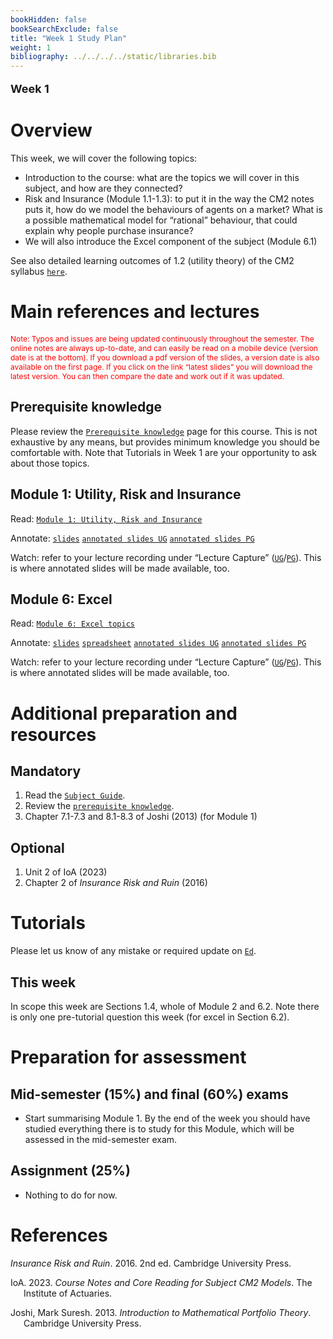 ```yaml
---
bookHidden: false
bookSearchExclude: false
title: "Week 1 Study Plan"
weight: 1
bibliography: ../../../../static/libraries.bib
---
```


<p style="font-size:18px;font-weight:bold;">
Week 1
</p>

# Overview

This week, we will cover the following topics:

- Introduction to the course: what are the topics we will cover in this subject, and how are they connected?
- Risk and Insurance (Module 1.1-1.3): to put it in the way the CM2 notes puts it, how do we model the behaviours of agents on a market? What is a possible mathematical model for “rational” behaviour, that could explain why people purchase insurance?
- We will also introduce the Excel component of the subject (Module 6.1)

See also detailed learning outcomes of 1.2 (utility theory) of the CM2 syllabus [`here`](../../0-subject-guide/SILO).

<!-- # Videos -->
<!-- Here is the week 1 video introduction. In this video I briefly introduce myself, the subject, and highlight some key aspect of the 2023 delivery and differences with previous years. -->
<!--  -->
<!-- <iframe height="420" width="640" allowfullscreen frameborder=0 src="https://echo360.net.au/media/faeb16b3-0ff2-4335-98fa-fde57450bfb3/public?autoplay=false&automute=false"></iframe> -->
<!--  -->
<!-- Furthermore, here is a video with detailed overview of the course resources and organisation: -->
<!--  -->
<!-- <iframe height="420" width="640" allowfullscreen frameborder=0 src="https://echo360.net.au/media/0a8d1f59-14ed-4003-b986-d652306668b1/public?autoplay=false&automute=false"></iframe> -->
<!--  -->
<!-- <p style="font-size:10px;color: rgb(252, 156, 249);"> If you wish to watch the embedded videos from Lecture Capture, you need to have logged in and <a href="https://canvas.lms.unimelb.edu.au/courses/150864/external_tools/701">entered Lecture Capture</a> via Canvas once for each session. This is to restrict access to students enrolled at the University of Melbourne only. </p> -->

# Main references and lectures

<p style="font-size:12px;color: rgb(255, 0, 0);">
Note: Typos and issues are being updated continuously throughout the semester. The online notes are always up-to-date, and can easily be read on a mobile device (version date is at the bottom). If you download a pdf version of the slides, a version date is also available on the first page. If you click on the link “latest slides” you will download the latest version. You can then compare the date and work out if it was updated.
</p>

## Prerequisite knowledge

Please review the [`Prerequisite knowledge`](../../0-prerequisite-knowledge/) page for this course. This is not exhaustive by any means, but provides minimum knowledge you should be comfortable with. Note that Tutorials in Week 1 are your opportunity to ask about those topics.

## Module 1: Utility, Risk and Insurance

Read: [`Module 1: Utility, Risk and Insurance`](../../1-utility/m1-risk-insurance/)

Annotate: [`slides`](../../../output/24-Top-M1-lec.pdf)
[`annotated slides UG`](https://canvas.lms.unimelb.edu.au/courses/183926/modules) [`annotated slides PG`](https://canvas.lms.unimelb.edu.au/courses/181779/modules)

Watch: refer to your lecture recording under “Lecture Capture” ([`UG`](https://canvas.lms.unimelb.edu.au/courses/183926/external_tools/701)/[`PG`](https://canvas.lms.unimelb.edu.au/courses/181779/external_tools/701)). This is where annotated slides will be made available, too.

## Module 6: Excel

Read: [`Module 6: Excel topics`](../../3-excel/m6-excel)

Annotate: [`slides`](../../../output/24-Top-M6-lec.pdf) [`spreadsheet`](https://canvas.lms.unimelb.edu.au/courses/220261/modules/items/5976893)
[`annotated slides UG`](https://canvas.lms.unimelb.edu.au/courses/183926/modules) [`annotated slides PG`](https://canvas.lms.unimelb.edu.au/courses/181779/modules)

Watch: refer to your lecture recording under “Lecture Capture” ([`UG`](https://canvas.lms.unimelb.edu.au/courses/183926/external_tools/701)/[`PG`](https://canvas.lms.unimelb.edu.au/courses/181779/external_tools/701)). This is where annotated slides will be made available, too.

# Additional preparation and resources

## Mandatory

1.  Read the [`Subject Guide`](../../0-subject-guide).
2.  Review the [`prerequisite knowledge`](../week-1/#prerequisite-knowledge).
3.  Chapter 7.1-7.3 and 8.1-8.3 of Joshi (2013) (for Module 1)

## Optional

1.  Unit 2 of IoA (2023)
2.  Chapter 2 of *Insurance Risk and Ruin* (2016)

# Tutorials

Please let us know of any mistake or required update on [`Ed`](https://canvas.lms.unimelb.edu.au/courses/220261/external_tools/5837?display=borderless).

<!-- ## Pre-Tutorial work -->
<!-- Please study those questions **before** the tutorial. -->
<!-- Pre-Tutorial exercises are available in the [``Pre-Tutorial book``](https://canvas.lms.unimelb.edu.au/courses/173733/modules/items/4464391), which already includes solutions. It is recommended to attempt the questions *before* looking at the solutions -->
<!-- ## Tutorial materials -->
<!-- Some questions have been especially selected for the tutorials. Students should review and attempt those questions ***prior to their scheduled tutorial***, after they complete the pre-tutorial work.  -->
<!-- The [``Tutorial book``]() includes all questions for the whole semester already, but solutions will only be added sequentially at the end of each week, as we work our way through the set. -->
<!-- Note that solutions will be gradually added to that same document. Hence it is not recommended to print it, as it will regularly change (typos will also dynamically be corrected). -->

## This week

In scope this week are Sections 1.4, whole of Module 2 and 6.2. Note there is only one pre-tutorial question this week (for excel in Section 6.2).

<!-- Tutorial exercises in scope this week are Sections 1.1 to 1.3, minus utilins3 (exercise 1.3.5). The two last exercises (`utilins3` and `util8`) will be covered next week. -->
<!-- Here is the recording available for Week 1 from William: -->
<!--  -->
<!-- <iframe height="420" width="640" allowfullscreen frameborder=0 src="https://echo360.net.au/media/986498e7-d7fa-42c4-8af0-492f068f4ccd/public?autoplay=false&automute=false"></iframe> -->
<!--  -->
<!-- Here is the recording available for Week 1 from Eric: -->
<!--  -->
<!-- <iframe height="420" width="640" allowfullscreen frameborder=0 src="https://echo360.net.au/media/a5dc442a-1e84-49c8-b317-3f4eb4c1cfa0/public?autoplay=false&automute=false"></iframe> -->
<!--  -->
<!-- <p style="font-size:10px;color: rgb(252, 156, 249);"> If you wish to watch the embedded videos from Lecture Capture, you need to have logged in and <a href="https://canvas.lms.unimelb.edu.au/courses/145406/external_tools/701">entered Lecture Capture</a> via Canvas once for each session. This is to restrict access to students enrolled at the University of Melbourne only. </p> -->
<!-- ## Next week (week 2) -->
<!-- To be announced after the lectures. -->
<!-- The two last exercises of Module ` (`utilins3` and `util8`) will be covered next week. Also, we will start on Loss Reserving and will discuss Modules 2 (and possibly 3). -->
<!-- ## Additional questions -->
<!-- The "additional questions" are here for reinforcement or revision, but are not the main focus of the tutorials. Solutions for those exercises are already available. -->

# Preparation for assessment

## Mid-semester (15%) and final (60%) exams

<!-- install.packages("devtools") -->
<!-- devtools::install_github("hadley/emo") -->

- Start summarising Module 1. By the end of the week you should have studied everything there is to study for this Module, which will be assessed in the mid-semester exam.

<!-- devtools::install_github("hadley/emo") -->

## Assignment (25%)

- Nothing to do for now.

# References

<div id="refs" class="references csl-bib-body hanging-indent" entry-spacing="0">

<div id="ref-Dic16" class="csl-entry">

*Insurance Risk and Ruin*. 2016. 2nd ed. Cambridge University Press.

</div>

<div id="ref-IoA23" class="csl-entry">

IoA. 2023. *Course Notes and Core Reading for Subject CM2 Models*. The Institute of Actuaries.

</div>

<div id="ref-Jos13" class="csl-entry">

Joshi, Mark Suresh. 2013. *Introduction to Mathematical Portfolio Theory*. Cambridge University Press.

</div>

</div>
